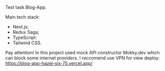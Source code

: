 Test task Blog-App.

Main tech stack:
- Next.js;
- Redux Saga;
- TypeScript:
- Tailwind CSS.

Pay attention!
In this project used mock API constructor Mokky.dev which can block some internet providers.
I reccomend use VPN for view deploy: https://blog-app-hazel-six-75.vercel.app/
